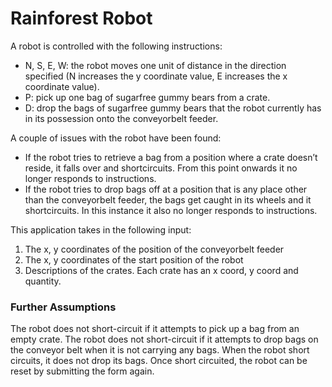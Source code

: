 # Rainforest Robot
A robot is controlled with the following instructions:

* N, S, E, W: the robot moves one unit of distance in the direct​ion specified
(N increases the y coordinate value, E increases the x coordinate value).
* P: pick up one bag of sugar­free gummy bears from a crate.
* D: drop the bags of sugar­free gummy bears that the robot currently has in its
possession onto the conveyor­belt feeder.

A couple of issues with the robot have been found:

* If the robot tries to retrieve a bag from a position where a crate doesn’t
reside, it falls over and short­circuits. From this point onwards it no longer
responds to instructions.
* If the robot tries to drop bags off at a position that is any place other than
the conveyor­belt feeder, the bags get caught in its wheels and it short­circuits.
In this instance it also no longer responds to instructions.

This application takes in the following input:

1. The x, y coordinates of the position of the conveyor­belt feeder
2. The x, y coordinates of the start position of the robot
3. Descriptions of the crates. Each crate has an x coord, y
coord and quantity.

### Further Assumptions
The robot does not short-circuit if it attempts to pick up a bag from an empty crate.
The robot does not short-circuit if it attempts to drop bags on the conveyor belt when it is not carrying any bags.
When the robot short circuits, it does not drop its bags.
Once short circuited, the robot can be reset by submitting the form again.
